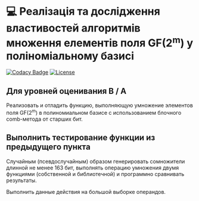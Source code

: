 # 💻 Реалізація та дослідження властивостей алгоритмів множення елементів поля GF(2<sup>m</sup>) у поліноміальному базисі
[![Codacy Badge](https://api.codacy.com/project/badge/Grade/6b96e8a09c1648868087a0ab3f3f1801)](https://app.codacy.com/manual/dexXxed/Cryptoprimitives-programming-1-lab?utm_source=github.com&utm_medium=referral&utm_content=dexXxed/Cryptoprimitives-programming-1-lab&utm_campaign=Badge_Grade_Dashboard)
[![License](https://img.shields.io/badge/License-Apache%202.0-yellowgreen.svg)](https://opensource.org/licenses/Apache-2.0)  

## Для уровней оценивания B / A

Реализовать и отладить функцию, выполняющую умножение элементов поля GF(2<sup>m</sup>) в полиномиальном базисе с использованием блочного comb-метода от старших бит.

## Выполнить тестирование функции из предыдущего пункта

Случайным (псевдослучайным) образом генерировать сомножители длинной не менее 163 бит, выполнять операцию умножения двумя функциями (собственной и библиотечной) и программно сравнивать результаты.

Выполнить данные действия на большой выборке операндов.
